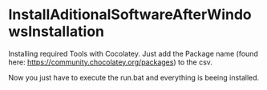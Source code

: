 # InstallAditionalSoftwareAfterWindowsInstallation
 Installing required Tools with Cocolatey. 
 Just add the Package name (found here: https://community.chocolatey.org/packages) to the csv. 
 
 Now you just have to execute the run.bat and everything is beeing installed. 
